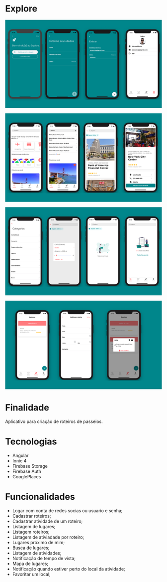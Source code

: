 # Explore

![Login](./screenshot/login.png)

![Home](./screenshot/home.png)

![Guide](./screenshot/filtro.png)

![Guide](./screenshot/guide.png)

# Finalidade 
  Aplicativo para criação de roteiros de passeios. 
# Tecnologias 
- Angular
- Ionic 4
- Firebase Storage 
- Firebase Auth
- GooglePlaces

# Funcionalidades

- Logar com conta de redes socias ou usuario e senha;
- Cadastrar roteiros;
- Cadastrar atividade de um roteiro;
- Listagem de lugares;
- Listagem roteiros;
- Listagem de ativiadade por roteiro;
- Lugares próximo de mim;
- Busca de lugares;
- Listagem de atividades;
- Notificação de tempo de vista;
- Mapa de lugares;
- Notificação quando estiver perto do local da atividade;
- Favoritar um local;
